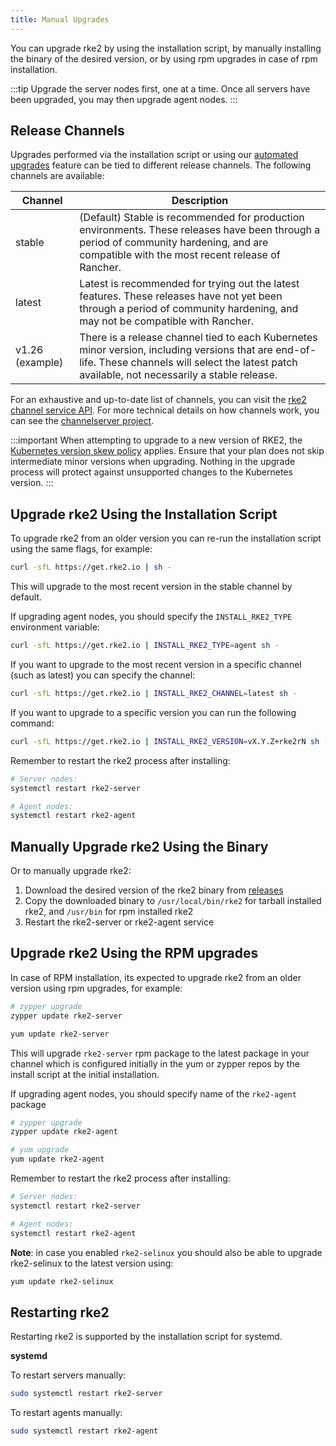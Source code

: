 ```yaml
---
title: Manual Upgrades
---
```



You can upgrade rke2 by using the installation script, by manually installing the binary of the desired version, or by using rpm upgrades in case of rpm installation.

:::tip
Upgrade the server nodes first, one at a time. Once all servers have been upgraded, you may then upgrade agent nodes.
:::

## Release Channels

Upgrades performed via the installation script or using our [automated upgrades](automated_upgrade.md) feature can be tied to different release channels. The following channels are available:

| Channel         |   Description  |
|-----------------|---------|
| stable          | (Default) Stable is recommended for production environments. These releases have been through a period of community hardening, and are compatible with the most recent release of Rancher. |
| latest          | Latest is recommended for trying out the latest features.  These releases have not yet been through a period of community hardening, and may not be compatible with Rancher. |
| v1.26 (example) | There is a release channel tied to each Kubernetes minor version, including versions that are end-of-life. These channels will select the latest patch available, not necessarily a stable release. |

For an exhaustive and up-to-date list of channels, you can visit the [rke2 channel service API](https://update.rke2.io/v1-release/channels). For more technical details on how channels work, you can see the [channelserver project](https://github.com/rancher/channelserver).

:::important
When attempting to upgrade to a new version of RKE2, the [Kubernetes version skew policy](https://kubernetes.io/docs/setup/release/version-skew-policy/) applies. Ensure that your plan does not skip intermediate minor versions when upgrading. Nothing in the upgrade process will protect against unsupported changes to the Kubernetes version.
:::


## Upgrade rke2 Using the Installation Script

To upgrade rke2 from an older version you can re-run the installation script using the same flags, for example:

```sh
curl -sfL https://get.rke2.io | sh -
```
This will upgrade to the most recent version in the stable channel by default.

If upgrading agent nodes, you should specify the `INSTALL_RKE2_TYPE` environment variable:
```sh
curl -sfL https://get.rke2.io | INSTALL_RKE2_TYPE=agent sh -
```

If you want to upgrade to the most recent version in a specific channel (such as latest) you can specify the channel:
```sh
curl -sfL https://get.rke2.io | INSTALL_RKE2_CHANNEL=latest sh -
```

If you want to upgrade to a specific version you can run the following command:

```sh
curl -sfL https://get.rke2.io | INSTALL_RKE2_VERSION=vX.Y.Z+rke2rN sh -
```

Remember to restart the rke2 process after installing:

```sh
# Server nodes:
systemctl restart rke2-server

# Agent nodes:
systemctl restart rke2-agent
```

## Manually Upgrade rke2 Using the Binary

Or to manually upgrade rke2:

1. Download the desired version of the rke2 binary from [releases](https://github.com/rancher/rke2/releases)
2. Copy the downloaded binary to `/usr/local/bin/rke2` for tarball installed rke2, and `/usr/bin` for rpm installed rke2
3. Restart the rke2-server or rke2-agent service

## Upgrade rke2 Using the RPM upgrades

In case of RPM installation, its expected to upgrade rke2 from an older version using rpm upgrades, for example:

```sh
# zypper upgrade
zypper update rke2-server
```

```sh
yum update rke2-server
```
This will upgrade `rke2-server` rpm package to the latest package in your channel which is configured initially in the yum or zypper repos by the install script at the initial installation.

If upgrading agent nodes, you should specify name of the `rke2-agent` package

```sh
# zypper upgrade
zypper update rke2-agent
```

```sh
# yum upgrade
yum update rke2-agent
```

Remember to restart the rke2 process after installing:

```sh
# Server nodes:
systemctl restart rke2-server

# Agent nodes:
systemctl restart rke2-agent
```

**Note**: in case you enabled `rke2-selinux` you should also be able to upgrade rke2-selinux to the latest version using:

```sh
yum update rke2-selinux
```

## Restarting rke2

Restarting rke2 is supported by the installation script for systemd.

**systemd**

To restart servers manually:
```sh
sudo systemctl restart rke2-server
```

To restart agents manually:
```sh
sudo systemctl restart rke2-agent
```
